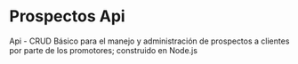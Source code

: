 # Prospectos Api

Api - CRUD Básico para el manejo y administración de prospectos a clientes por parte de los promotores; construido en Node.js
